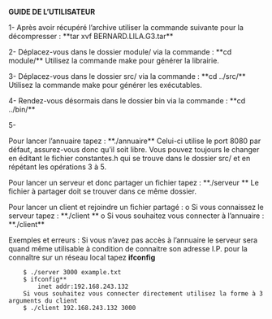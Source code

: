 **GUIDE DE L’UTILISATEUR**

<p>1-	Après avoir récupéré l’archive utiliser la commande suivante pour la décompresser :
		**tar xvf BERNARD.LILA.G3.tar**</p>

<p>2-	Déplacez-vous dans le dossier module/ via la commande : **cd module/**
Utilisez la commande make pour générer la librairie.</p>

<p>3-	Déplacez-vous dans le dossier src/ via la commande : **cd ../src/**
Utilisez la commande make pour générer les exécutables.</p>

<p>4-	Rendez-vous désormais dans le dossier bin via la commande : **cd ../bin/**</p>

5-	

<p>Pour lancer l’annuaire tapez : **./annuaire**
		Celui-ci utilise le port 8080 par défaut, assurez-vous donc qu’il soit libre. Vous pouvez toujours le changer en éditant le fichier constantes.h qui se trouve dans le dossier src/ et en répétant les opérations 3 à 5.</p>

<p>Pour lancer un serveur et donc partager un fichier tapez : 
**./serveur <numéro de port> <fichier à partager>**
				Le fichier à partager doit  se trouver dans ce même dossier.</p>

<p>Pour lancer un client et rejoindre un fichier partagé :
o	Si vous connaissez le serveur tapez : **./client <adresse I.P.> <port>**
o	Si vous souhaitez vous connecter à l’annuaire : **./client**</p>


Exemples et erreurs : 
		Si vous n’avez pas accès à l’annuaire le serveur sera quand même utilisable à condition de connaitre son adresse I.P. pour la connaître sur un réseau local tapez **ifconfig**
		
		$ ./server 3000 example.txt
		$ ifconfig**
			inet addr:192.168.243.132
		Si vous souhaitez vous connecter directement utilisez la forme à 3 arguments du client
		$ ./client 192.168.243.132 3000
